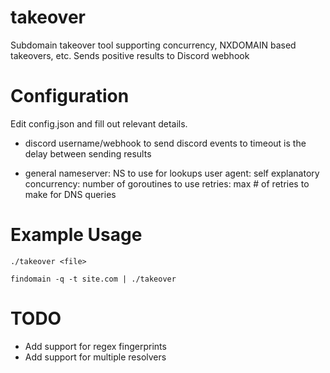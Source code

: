 # takeover
Subdomain takeover tool supporting concurrency, NXDOMAIN based takeovers, etc.
Sends positive results to Discord webhook

# Configuration
Edit config.json and fill out relevant details.

* discord
username/webhook to send discord events to
timeout is the delay between sending results

* general
nameserver: NS to use for lookups
user agent: self explanatory
concurrency: number of goroutines to use
retries: max # of retries to make for DNS queries

# Example Usage
`./takeover <file>`

`findomain -q -t site.com | ./takeover`

# TODO
* Add support for regex fingerprints
* Add support for multiple resolvers
